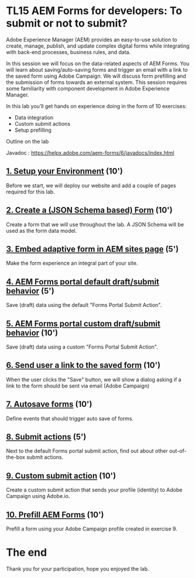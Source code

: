 # TL15 AEM Forms for developers: To submit or not to submit?

Adobe Experience Manager (AEM) provides an easy-to-use solution to create, manage, publish, and update complex digital forms while integrating with back-end processes, business rules, and data.
 
In this session we will focus on the data-related aspects of AEM Forms. You will learn about saving/auto-saving forms and trigger an email with a link to the saved form using Adobe Campaign. We will discuss form prefilling and the submission of forms towards an external system. This session requires some familiarity with component development in Adobe Experience Manager.
 
In this lab you’ll get hands on experience doing in the form of 10 exercises:

* Data  integration
* Custom submit actions
* Setup prefilling

Outline on the lab

Javadoc : https://helpx.adobe.com/aem-forms/6/javadocs/index.html

## [1. Setup your Environment](exercise1/README.md) (10')

Before we start, we will deploy our website and add a couple of pages required for this lab.

## [2. Create a (JSON Schema based) Form](exercise2/README.md) (10')

Create a form that we will use throughout the lab. A JSON Schema will be used as the form data model.

## [3. Embed adaptive form in AEM sites page](exercise3/README.md) (5')

Make the form experience an integral part of your site.

## [4. AEM Forms portal default draft/submit behavior](exercise4/README.md) (5')

Save (draft) data using the default "Forms Portal Submit Action".

## [5. AEM Forms portal custom draft/submit behavior](exercise5/README.md) (10')

Save (draft) data using a custom "Forms Portal Submit Action".

## [6. Send user a link to the saved form](exercise6/README.md) (10')

When the user clicks the "Save" button, we will show a dialog asking if a link to the form should be sent via email (Adobe Campaign)

## [7. Autosave forms](exercise7/README.md) (10')

Define events that should trigger auto save of forms.

## [8. Submit actions](exercise8/README.md) (5')

Next to the default Forms portal submit action, find out about other out-of-the-box submit actions. 

## [9. Custom submit action](exercise9/README.md) (10')

Create a custom submit action that sends your profile (identity) to Adobe Campaign using Adobe.io.

## [10. Prefill AEM Forms](exercise10/README.md) (10')

Prefill a form using your Adobe Campaign profile created in exercise 9.

# The end

Thank you for your participation, hope you enjoyed the lab.
